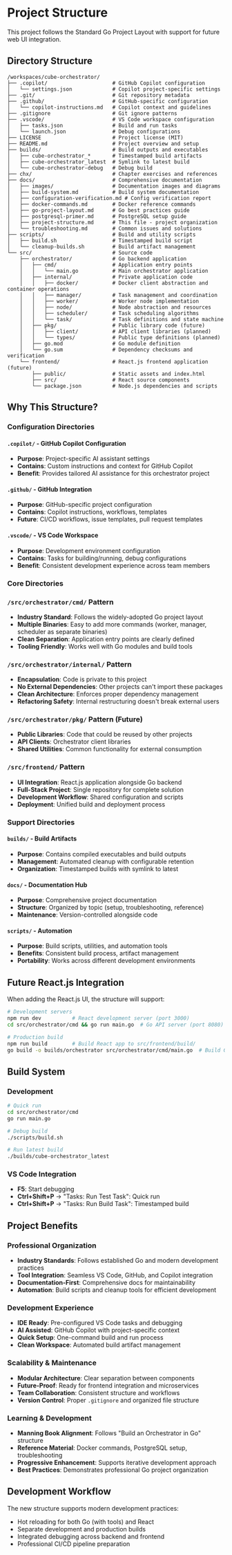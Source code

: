 # Project Structure

This project follows the Standard Go Project Layout with support for future web UI integration.

## Directory Structure

```text
/workspaces/cube-orchestrator/
├── .copilot/                     # GitHub Copilot configuration
│   └── settings.json             # Copilot project-specific settings
├── .git/                         # Git repository metadata
├── .github/                      # GitHub-specific configuration
│   └── copilot-instructions.md   # Copilot context and guidelines
├── .gitignore                    # Git ignore patterns
├── .vscode/                      # VS Code workspace configuration
│   ├── tasks.json                # Build and run tasks
│   └── launch.json               # Debug configurations
├── LICENSE                       # Project license (MIT)
├── README.md                     # Project overview and setup
├── builds/                       # Build outputs and executables
│   ├── cube-orchestrator_*       # Timestamped build artifacts
│   ├── cube-orchestrator_latest  # Symlink to latest build
│   └── cube-orchestrator-debug   # Debug build
├── chx/                          # Chapter exercises and references
├── docs/                         # Comprehensive documentation
│   ├── images/                   # Documentation images and diagrams
│   ├── build-system.md           # Build system documentation
│   ├── configuration-verification.md # Config verification report
│   ├── docker-commands.md        # Docker reference commands
│   ├── go-project-layout.md      # Go best practices guide
│   ├── postgresql-primer.md      # PostgreSQL setup guide
│   ├── project-structure.md      # This file - project organization
│   └── troubleshooting.md        # Common issues and solutions
├── scripts/                      # Build and utility scripts
│   ├── build.sh                  # Timestamped build script
│   └── cleanup-builds.sh         # Build artifact management
└── src/                          # Source code
    ├── orchestrator/             # Go backend application
    │   ├── cmd/                  # Application entry points
    │   │   └── main.go           # Main orchestrator application
    │   ├── internal/             # Private application code
    │   │   ├── docker/           # Docker client abstraction and container operations
    │   │   ├── manager/          # Task management and coordination
    │   │   ├── worker/           # Worker node implementation
    │   │   ├── node/             # Node abstraction and resources
    │   │   ├── scheduler/        # Task scheduling algorithms
    │   │   └── task/             # Task definitions and state machine
    │   ├── pkg/                  # Public library code (future)
    │   │   ├── client/           # API client libraries (planned)
    │   │   └── types/            # Public type definitions (planned)
    │   ├── go.mod                # Go module definition
    │   └── go.sum                # Dependency checksums and verification
    └── frontend/                 # React.js frontend application (future)
        ├── public/               # Static assets and index.html
        ├── src/                  # React source components
        └── package.json          # Node.js dependencies and scripts
```

## Why This Structure?

### Configuration Directories

#### `.copilot/` - GitHub Copilot Configuration

- **Purpose**: Project-specific AI assistant settings
- **Contains**: Custom instructions and context for GitHub Copilot
- **Benefit**: Provides tailored AI assistance for this orchestrator project

#### `.github/` - GitHub Integration

- **Purpose**: GitHub-specific project configuration
- **Contains**: Copilot instructions, workflows, templates
- **Future**: CI/CD workflows, issue templates, pull request templates

#### `.vscode/` - VS Code Workspace

- **Purpose**: Development environment configuration
- **Contains**: Tasks for building/running, debug configurations
- **Benefit**: Consistent development experience across team members

### Core Directories

### `/src/orchestrator/cmd/` Pattern

- **Industry Standard**: Follows the widely-adopted Go project layout
- **Multiple Binaries**: Easy to add more commands (worker, manager, scheduler as separate binaries)
- **Clean Separation**: Application entry points are clearly defined
- **Tooling Friendly**: Works well with Go modules and build tools

### `/src/orchestrator/internal/` Pattern

- **Encapsulation**: Code is private to this project
- **No External Dependencies**: Other projects can't import these packages
- **Clean Architecture**: Enforces proper dependency management
- **Refactoring Safety**: Internal restructuring doesn't break external users

### `/src/orchestrator/pkg/` Pattern (Future)

- **Public Libraries**: Code that could be reused by other projects
- **API Clients**: Orchestrator client libraries
- **Shared Utilities**: Common functionality for external consumption

### `/src/frontend/` Pattern

- **UI Integration**: React.js application alongside Go backend
- **Full-Stack Project**: Single repository for complete solution
- **Development Workflow**: Shared configuration and scripts
- **Deployment**: Unified build and deployment process

### Support Directories

#### `builds/` - Build Artifacts

- **Purpose**: Contains compiled executables and build outputs
- **Management**: Automated cleanup with configurable retention
- **Organization**: Timestamped builds with symlink to latest

#### `docs/` - Documentation Hub

- **Purpose**: Comprehensive project documentation
- **Structure**: Organized by topic (setup, troubleshooting, reference)
- **Maintenance**: Version-controlled alongside code

#### `scripts/` - Automation

- **Purpose**: Build scripts, utilities, and automation tools
- **Benefits**: Consistent build process, artifact management
- **Portability**: Works across different development environments

## Future React.js Integration

When adding the React.js UI, the structure will support:

```bash
# Development servers
npm run dev          # React development server (port 3000)
cd src/orchestrator/cmd && go run main.go  # Go API server (port 8080)

# Production build
npm run build        # Build React app to src/frontend/build/
go build -o builds/orchestrator src/orchestrator/cmd/main.go  # Build Go binary
```

## Build System

### Development

```bash
# Quick run
cd src/orchestrator/cmd
go run main.go

# Debug build
./scripts/build.sh

# Run latest build
./builds/cube-orchestrator_latest
```

### VS Code Integration

- **F5**: Start debugging
- **Ctrl+Shift+P** → "Tasks: Run Test Task": Quick run
- **Ctrl+Shift+P** → "Tasks: Run Build Task": Timestamped build

## Project Benefits

### Professional Organization

- **Industry Standards**: Follows established Go and modern development practices
- **Tool Integration**: Seamless VS Code, GitHub, and Copilot integration
- **Documentation-First**: Comprehensive docs for maintainability
- **Automation**: Build scripts and cleanup tools for efficient development

### Development Experience

- **IDE Ready**: Pre-configured VS Code tasks and debugging
- **AI Assisted**: GitHub Copilot with project-specific context
- **Quick Setup**: One-command build and run process
- **Clean Workspace**: Automated build artifact management

### Scalability & Maintenance

- **Modular Architecture**: Clear separation between components
- **Future-Proof**: Ready for frontend integration and microservices
- **Team Collaboration**: Consistent structure and workflows
- **Version Control**: Proper `.gitignore` and organized file structure

### Learning & Development

- **Manning Book Alignment**: Follows "Build an Orchestrator in Go" structure
- **Reference Material**: Docker commands, PostgreSQL setup, troubleshooting
- **Progressive Enhancement**: Supports iterative development approach
- **Best Practices**: Demonstrates professional Go project organization

## Development Workflow

The new structure supports modern development practices:

- Hot reloading for both Go (with tools) and React
- Separate development and production builds
- Integrated debugging across backend and frontend
- Professional CI/CD pipeline preparation
